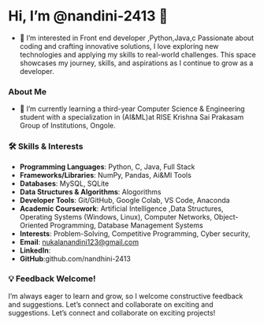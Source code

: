 # Hi, I’m @nandini-2413 👋
- 👀 I’m interested in Front end developer ,Python,Java,c Passionate about coding and crafting innovative solutions, I love exploring new technologies and applying my skills to real-world challenges. This space showcases my journey, skills, and aspirations as I continue to grow as a developer.
### About Me  
- 🌱 I’m currently learning a third-year Computer Science & Engineering student with a specialization in (AI&ML)at RISE Krishna Sai Prakasam Group of Institutions, Ongole.
### 🛠 Skills & Interests 
- **Programming Languages**: Python, C, Java, Full Stack  
- **Frameworks/Libraries**: NumPy, Pandas, Ai&Ml Tools 
- **Databases**: MySQL, SQLite  
- **Data Structures & Algorithms**: Alogorithms 
- **Developer Tools**: Git/GitHub, Google Colab, VS Code, Anaconda  
- **Academic Coursework**: Artificial Intelligence ,Data Structures, Operating Systems (Windows, Linux), Computer Networks, Object-Oriented Programming, Database Management Systems  
- **Interests**: Problem-Solving, Competitive Programming, Cyber security,
-  **Email**: nukalanandini123@gmail.com
- **LinkedIn**:
- **GitHub**:github.com/nandhini-2413
### 💡 Feedback Welcome!  
I’m always eager to learn and grow, so I welcome constructive feedback and suggestions. Let’s connect and collaborate on exciting and suggestions. Let’s connect and collaborate on exciting projects!

<!---
nandhini-2413/nandhini-2413 is a ✨ special ✨ repository because its `README.md` (this file) appears on your GitHub profile.
You can click the Preview link to take a look at your changes.
--->
